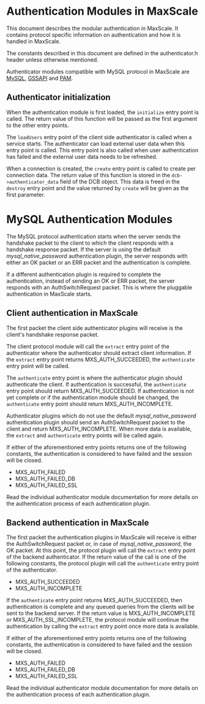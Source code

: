 # Authentication Modules in MaxScale

This document describes the modular authentication in MaxScale. It contains
protocol specific information on authentication and how it is handled in
MaxScale.

The constants described in this document are defined in the authenticator.h
header unless otherwise mentioned.

Authenticator modules compatible with MySQL protocol in MaxScale are
[MySQL](MySQL-Authenticator.md), [GSSAPI](GSSAPI-Authenticator.md) and
[PAM](PAM-Authenticator.md).

## Authenticator initialization

When the authentication module is first loaded, the `initialize` entry point is
called. The return value of this function will be passed as the first argument
to the other entry points.

The `loadUsers` entry point of the client side authenticator is called when a
service starts. The authenticator can load external user data when this entry
point is called. This entry point is also called when user authentication has
failed and the external user data needs to be refreshed.

When a connection is created, the `create` entry point is called to create per
connection data. The return value of this function is stored in the
`dcb->authenticator_data` field of the DCB object. This data is freed in the
`destroy` entry point and the value returned by `create` will be given as the
first parameter.

# MySQL Authentication Modules

The MySQL protocol authentication starts when the server sends the handshake
packet to the client to which the client responds with a handshake response
packet. If the server is using the default *mysql_native_password*
authentication plugin, the server responds with either an OK packet or an ERR
packet and the authentication is complete.

If a different authentication plugin is required to complete the authentication,
instead of sending an OK or ERR packet, the server responds with an
AuthSwitchRequest packet. This is where the pluggable authentication in MaxScale
starts.

## Client authentication in MaxScale

The first packet the client side authenticator plugins will receive is the
client's handshake response packet.

The client protocol module will call the `extract` entry point of the
authenticator where the authenticator should extract client information. If the
`extract` entry point returns MXS_AUTH_SUCCEEDED, the `authenticate` entry point
will be called.

The `authenticate` entry point is where the authenticator plugin should
authenticate the client. If authentication is successful, the `authenticate`
entry point should return MXS_AUTH_SUCCEEDED. If authentication is not yet
complete or if the authentication module should be changed, the `authenticate`
entry point should return MXS_AUTH_INCOMPLETE.

Authenticator plugins which do not use the default *mysql_native_password*
authentication plugin should send an AuthSwitchRequest packet to the client and
return MXS_AUTH_INCOMPLETE. When more data is available, the `extract` and
`authenticate` entry points will be called again.

If either of the aforementioned entry points returns one of the following
constants, the authentication is considered to have failed and the session will
be closed.

- MXS_AUTH_FAILED
- MXS_AUTH_FAILED_DB
- MXS_AUTH_FAILED_SSL

Read the individual authenticator module documentation for more details on the
authentication process of each authentication plugin.

## Backend authentication in MaxScale

The first packet the authentication plugins in MaxScale will receive is either
the AuthSwitchRequest packet or, in case of _mysql_native_password_, the OK
packet. At this point, the protocol plugin will call the `extract` entry point
of the backend authenticator. If the return value of the call is one of the
following constants, the protocol plugin will call the `authenticate` entry
point of the authenticator.

- MXS_AUTH_SUCCEEDED
- MXS_AUTH_INCOMPLETE

If the `authenticate` entry point returns MXS_AUTH_SUCCEEDED, then
authentication is complete and any queued queries from the clients will be sent
to the backend server. If the return value is MXS_AUTH_INCOMPLETE or
MXS_AUTH_SSL_INCOMPLETE, the protocol module will continue the authentication by
calling the `extract` entry point once more data is available.

If either of the aforementioned entry points returns one of the following
constants, the authentication is considered to have failed and the session will
be closed.

- MXS_AUTH_FAILED
- MXS_AUTH_FAILED_DB
- MXS_AUTH_FAILED_SSL

Read the individual authenticator module documentation for more details on the
authentication process of each authentication plugin.
